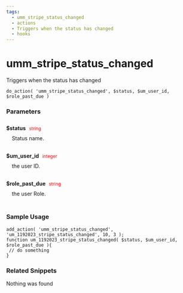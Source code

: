 ```yaml
---
tags: 
  - umm_stripe_status_changed
  - actions
  - Triggers when the status has changed
  - hooks
---
```

# umm\_stripe\_status\_changed
Triggers when the status has changed
<Badge text="Since 1.0.3" vertical="middle" />
``` php:no-line-numbers
do_action( 'umm_stripe_status_changed', $status, $um_user_id, $role_past_due )
```
<div class='hook-sep'></div>

### Parameters

<div style='padding: 10px 0px 10px;'>
<strong>$status</strong> <span style='color:red;font-size:12px;padding: 0px 5px 0px 5px' >string</span>
<div style="margin-left:10px;padding: 10px 5px">Status name.</div>
</div>
<div style='padding: 10px 0px 10px;'>
<strong>$um_user_id</strong> <span style='color:red;font-size:12px;padding: 0px 5px 0px 5px' >integer</span>
<div style="margin-left:10px;padding: 10px 5px">the user ID.</div>
</div>
<div style='padding: 10px 0px 10px;'>
<strong>$role_past_due</strong> <span style='color:red;font-size:12px;padding: 0px 5px 0px 5px' >string</span>
<div style="margin-left:10px;padding: 10px 5px">the user Role.</div>
</div>
<div class='hook-sep'></div>



### Sample Usage

``` php:no-line-numbers
add_action( 'umm_stripe_status_changed', 'um_1192023_stripe_status_changed', 10, 3 );
function um_1192023_stripe_status_changed( $status, $um_user_id, $role_past_due ){
 // do something
}
```
<div class='hook-sep'></div>



### Related Snippets

Nothing was found


